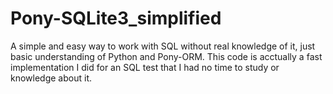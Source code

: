 # Pony-SQLite3_simplified
A simple and easy way to work with SQL without real knowledge of it, just basic understanding of Python and Pony-ORM.
This code is acctually a fast implementation I did for an SQL test that I had no time to study or knowledge about it.
